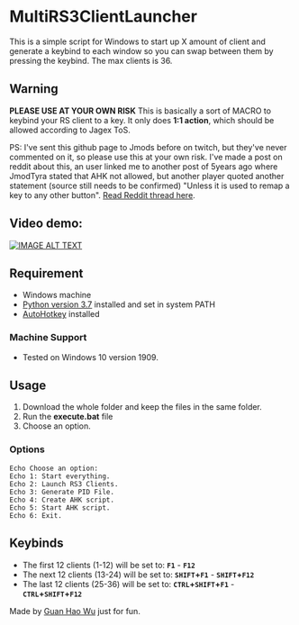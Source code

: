 # MultiRS3ClientLauncher

This is a simple script for Windows to start up X amount of client and generate a keybind to each window so you can swap between them by pressing the keybind.
The max clients is 36.

## Warning
**PLEASE USE AT YOUR OWN RISK** 
This is basically a sort of MACRO to keybind your RS client to a key. 
It only does **1:1 action**, which should be allowed according to Jagex ToS.

PS: I've sent this github page to Jmods before on twitch, but they've never commented on it, so please use this at your own risk.
I've made a post on reddit about this, an user linked me to another post of 5years ago where JmodTyra stated that AHK not allowed, but another player quoted another statement (source still needs to be confirmed) "Unless it is used to remap a key to any other button". [Read Reddit thread here](https://www.reddit.com/r/runescape/comments/rtzax9/can_a_jmod_please_confirm_if_this_tool_doesnt/).

## Video demo:
[![IMAGE ALT TEXT](http://img.youtube.com/vi/k8eRO7Cnh6g/0.jpg)](http://www.youtube.com/watch?v=k8eRO7Cnh6g "RuneScape Simple Multiclient tool demo")


## Requirement
* Windows machine
* [Python version 3.7](https://www.python.org/downloads/) installed and set in system PATH
* [AutoHotkey](https://www.autohotkey.com/) installed

### Machine Support
* Tested on Windows 10 version 1909.

## Usage
 1. Download the whole folder and keep the files in the same folder.
 2. Run the **execute.bat** file
 3. Choose an option.
 
### Options
```batch
Echo Choose an option:
Echo 1: Start everything.
Echo 2: Launch RS3 Clients.
Echo 3: Generate PID File.
Echo 4: Create AHK script.
Echo 5: Start AHK script.
Echo 6: Exit.
```
 
## Keybinds
* The first 12 clients (1-12) will be set to: **`F1`** - **`F12`**
* The next 12 clients (13-24) will be set to: **`SHIFT`+`F1`** - **`SHIFT`+`F12`**
* The last 12 clients (25-36) will be set to: **`CTRL`+`SHIFT`+`F1`** - **`CTRL`+`SHIFT`+`F12`**

Made by [Guan Hao Wu](https://github.com/guanhaowu) just for fun.
